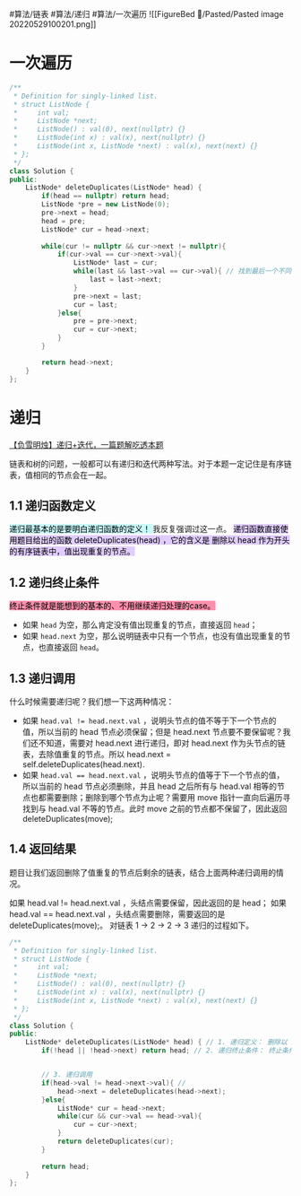 #算法/链表 #算法/递归 #算法/一次遍历
![[FigureBed 🌄/Pasted/Pasted image 20220529100201.png]]

# 一次遍历 

```cpp
/**
 * Definition for singly-linked list.
 * struct ListNode {
 *     int val;
 *     ListNode *next;
 *     ListNode() : val(0), next(nullptr) {}
 *     ListNode(int x) : val(x), next(nullptr) {}
 *     ListNode(int x, ListNode *next) : val(x), next(next) {}
 * };
 */
class Solution {
public:
    ListNode* deleteDuplicates(ListNode* head) {
        if(head == nullptr) return head;
        ListNode *pre = new ListNode(0);
        pre->next = head;
        head = pre;
        ListNode* cur = head->next;
        
        while(cur != nullptr && cur->next != nullptr){
            if(cur->val == cur->next->val){
                ListNode* last = cur;
                while(last && last->val == cur->val){ // 找到最后一个不同的节点
                    last = last->next;
                }
                pre->next = last;
                cur = last;
            }else{
                pre = pre->next;
                cur = cur->next;
            }
        }

        return head->next;
    }
};
```

# 递归
[【负雪明烛】递归+迭代，一篇题解吃透本题](https://leetcode.cn/problems/remove-duplicates-from-sorted-list-ii/solution/fu-xue-ming-zhu-di-gui-die-dai-yi-pian-t-wy0h/)

链表和树的问题，一般都可以有递归和迭代两种写法。对于本题一定记住是有序链表，值相同的节点会在一起。

## 1.1 递归函数定义

<mark style="background: #ABF7F7A6;">递归最基本的是要明白递归函数的定义！ </mark> 我反复强调过这一点。
<mark style="background: #D2B3FFA6;">递归函数直接使用题目给出的函数 deleteDuplicates(head) ，它的含义是 删除以 head 作为开头的有序链表中，值出现重复的节点。</mark> 

## 1.2 递归终止条件

<mark style="background: #FF5582A6;">终止条件就是能想到的基本的、不用继续递归处理的case。</mark> 
- 如果 `head` 为空，那么肯定没有值出现重复的节点，直接返回 `head`；
- 如果 `head.next` 为空，那么说明链表中只有一个节点，也没有值出现重复的节点，也直接返回 `head`。

## 1.3 递归调用
什么时候需要递归呢？我们想一下这两种情况：

- 如果 `head.val != head.next.val` ，说明头节点的值不等于下一个节点的值，所以当前的 head 节点必须保留；但是 head.next 节点要不要保留呢？我们还不知道，需要对 head.next 进行递归，即对 head.next 作为头节点的链表，去除值重复的节点。所以 head.next = self.deleteDuplicates(head.next).
- 如果 `head.val == head.next.val` ，说明头节点的值等于下一个节点的值，所以当前的 head 节点必须删除，并且 head 之后所有与 head.val 相等的节点也都需要删除；删除到哪个节点为止呢？需要用 move 指针一直向后遍历寻找到与 head.val 不等的节点。此时 move 之前的节点都不保留了，因此返回 deleteDuplicates(move);

## 1.4 返回结果
题目让我们返回删除了值重复的节点后剩余的链表，结合上面两种递归调用的情况。

如果 head.val != head.next.val ，头结点需要保留，因此返回的是 head；
如果 head.val == head.next.val ，头结点需要删除，需要返回的是deleteDuplicates(move);。
对链表 1 -> 2 -> 2 -> 3 递归的过程如下。


```cpp
/**
 * Definition for singly-linked list.
 * struct ListNode {
 *     int val;
 *     ListNode *next;
 *     ListNode() : val(0), next(nullptr) {}
 *     ListNode(int x) : val(x), next(nullptr) {}
 *     ListNode(int x, ListNode *next) : val(x), next(next) {}
 * };
 */
class Solution {
public:
    ListNode* deleteDuplicates(ListNode* head) { // 1. 递归定义： 删除以 head 作为开头的有序链表中，值出现重复的节点。
        if(!head || !head->next) return head; // 2. 递归终止条件： 终止条件就是能想到的基本的、不用继续递归处理的case


        // 3. 递归调用
        if(head->val != head->next->val){ // 
            head->next = deleteDuplicates(head->next);
        }else{
            ListNode* cur = head->next;
            while(cur && cur->val == head->val){
                cur = cur->next;
            }
            return deleteDuplicates(cur);
        }
        
        return head;
    }
};
```